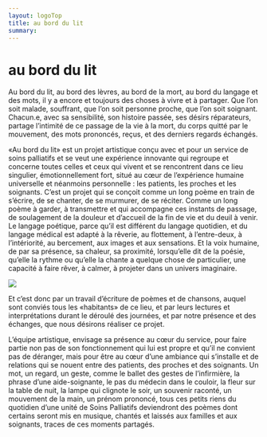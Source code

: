 ```yaml
---
layout: logoTop
title: au bord du lit
summary:
---
```

<h1>au bord du lit</h1>
<p class="intro-text">Au bord du lit, au bord des lèvres, au bord de la mort, au bord du langage et des mots, il y a encore et toujours des choses à vivre et à partager. Que l’on soit malade, souffrant, que l’on soit personne proche, que l’on soit soignant. Chacun.e, avec sa sensibilité, son histoire passée, ses désirs réparateurs, partage l’intimité de ce passage de la vie à la mort, du corps quitté par le mouvement, des mots prononcés, reçus, et des derniers regards échangés.</p>

<p class="intro-text">«Au bord du lit» est un projet artistique conçu avec et pour un service de soins palliatifs et se veut une expérience innovante qui regroupe et concerne toutes celles et ceux qui vivent et se rencontrent dans ce lieu singulier, émotionnellement fort, situé au cœur de l’expérience humaine universelle et néanmoins personnelle&nbsp;: les patients, les proches et les soignants. C’est un projet qui se conçoit comme un long poème en train de s’écrire, de se chanter, de se murmurer, de se réciter. Comme un long poème à garder, à transmettre et qui accompagne ces instants de passage, de soulagement de la douleur et d’accueil de la fin de vie et du deuil à venir. Le langage poétique, parce qu’il est différent du langage quotidien, et du langage médical est adapté à la rêverie, au flottement, à l’entre-deux, à l’intériorité, au bercement, aux images et aux sensations. Et la voix humaine, de par sa présence, sa chaleur, sa proximité, lorsqu’elle dit de la poésie, qu’elle la rythme ou qu’elle la chante a quelque chose de particulier, une capacité à faire rêver, à calmer, à projeter dans un univers imaginaire.</p>

<div class="center-max600-block">
    <img src="https://res.cloudinary.com/dnxcesebo/image/upload/q_auto,f_auto/v1662968999/sido-au-bord-du-lit_fcg20b.jpg">
</div>

<p class="intro-text">Et c’est donc par un travail d’écriture de poèmes et de chansons, auquel sont conviés tous les «habitants» de ce lieu, et par leurs lectures et interprétations durant le déroulé des journées, et par notre présence et des échanges, que nous désirons réaliser ce projet.</p>

<p class="intro-text">L’équipe artistique, envisage sa présence au cœur du service, pour faire partie non pas de son fonctionnement qui lui est propre et qu’il ne convient pas de déranger, mais pour être au cœur d’une ambiance qui s’installe et de relations qui se nouent entre des patients, des proches et des soignants. Un mot, un regard, un geste, comme le ballet des gestes de l’infirmière, la phrase d’une aide-soignante, le pas du médecin dans le couloir, la fleur sur la table de nuit, la lampe qui clignote le soir, un souvenir raconté, un mouvement de la main, un prénom prononcé, tous ces petits riens du quotidien d’une unité de Soins Palliatifs deviendront des poèmes dont certains seront mis en musique, chantés et laissés aux familles et aux soignants, traces de ces moments partagés.</p>

